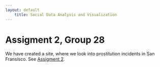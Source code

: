 ```yaml
---
layout: default
    title: Social Data Analysis and Visualization
---
```


# Assigment 2, Group 28
We have created a site, where we look into prostitution incidents in San Fransisco. See 
[Assigment 2](./2024-03-19-Assignment-2.markdown).